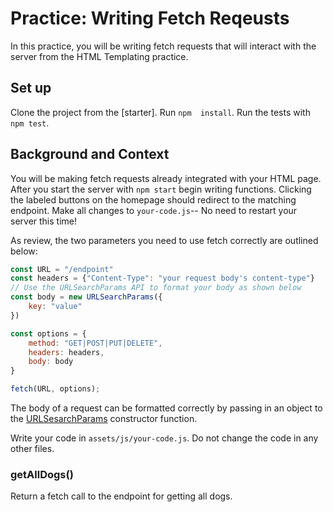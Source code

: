 # Practice: Writing Fetch Reqeusts

In this practice, you will be writing fetch requests that will interact with the server from the HTML Templating practice. 

## Set up

Clone the project from the [starter]. Run `npm  install`. Run the tests with `npm test`.

## Background and Context

You will be making fetch requests already integrated with your HTML page. After you start the server with `npm start` begin writing functions. Clicking the labeled buttons on the homepage should redirect to the matching endpoint. Make all changes to `your-code.js`-- No need to restart your server this time!

As review, the two parameters you need to use fetch correctly are outlined below: 

```js
const URL = "/endpoint"
const headers = {"Content-Type": "your request body's content-type"}
// Use the URLSearchParams API to format your body as shown below
const body = new URLSearchParams({
    key: "value"
})

const options = {
    method: "GET|POST|PUT|DELETE", 
    headers: headers,
    body: body
}

fetch(URL, options);
```

The body of a request can be formatted correctly by passing in an object to the [URLSesarchParams] constructor function. 

Write your code in `assets/js/your-code.js`. Do not change the code in any other files. 

### getAllDogs()

Return a fetch call to the endpoint for getting all dogs. 

[URLSesarchParams]: (https://developer.mozilla.org/en-US/docs/Web/API/URLSearchParams/URLSearchParams)